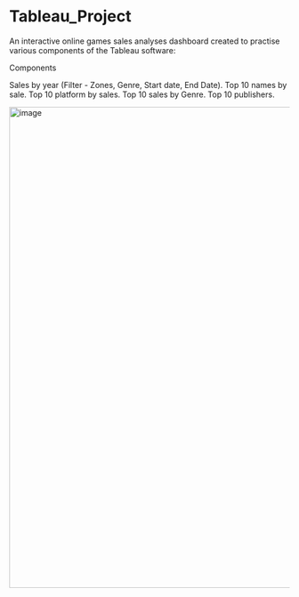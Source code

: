 # Tableau_Project

An interactive online games sales analyses dashboard created to practise various components of the Tableau software:

Components

Sales by year (Filter - Zones, Genre, Start date, End Date). 
Top 10 names by sale.
Top 10 platform by sales. 
Top 10 sales by Genre.
Top 10 publishers.

<img width="865" alt="image" src="https://user-images.githubusercontent.com/82915324/216795115-3bed8e65-f840-4efd-b382-4abe03578cd2.png">

